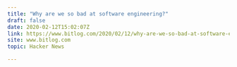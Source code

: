 ```yaml
---
title: "Why are we so bad at software engineering?"
draft: false
date: 2020-02-12T15:02:07Z
link: https://www.bitlog.com/2020/02/12/why-are-we-so-bad-at-software-engineering/?utm_medium=RSS&utm_source=hune
site: www.bitlog.com
topic: Hacker News  

---
```

